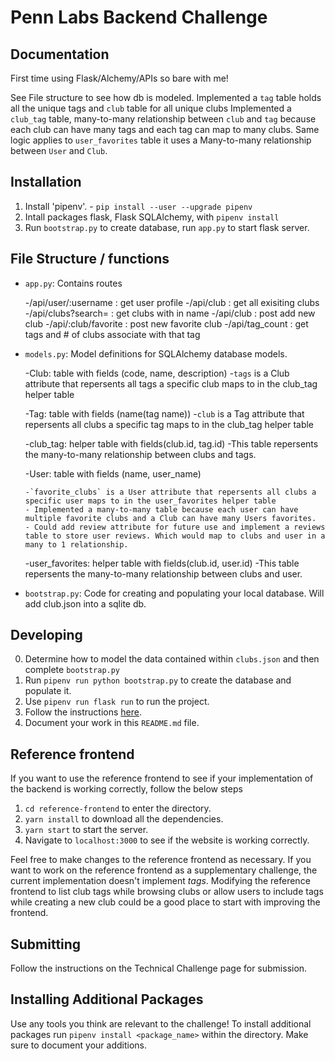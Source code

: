 # Penn Labs Backend Challenge

## Documentation
First time using Flask/Alchemy/APIs so bare with me!

See File structure to see how db is modeled.
Implemented a `tag` table holds all the unique tags and `club` table for all unique clubs
Implemented a `club_tag` table, many-to-many relationship between `club` and `tag` because each club can have many tags and each tag can map to many clubs.
Same logic applies to `user_favorites` table it uses a Many-to-many relationship between `User` and `Club`.

## Installation

1. Install 'pipenv'. - `pip install --user --upgrade pipenv`
2. Intall packages flask, Flask SQLAlchemy, with `pipenv install`
3. Run `bootstrap.py` to create database, run `app.py` to start flask server.

## File Structure / functions

- `app.py`: Contains routes

   -/api/user/:username : get user profile
   -/api/club : get all exisiting clubs
   -/api/clubs?search=<QUERY> : get clubs with <QUERY> in name
   -/api/club : post add new club
   -/api/:club/favorite : post new favorite club
   -/api/tag_count : get tags and # of clubs associate with that tag


- `models.py`: Model definitions for SQLAlchemy database models. 

   -Club: table with fields (code, name, description)
      -`tags` is a Club attribute that repersents all tags a specific club maps to in the club_tag helper table

   -Tag: table with fields (name(tag name))
      -`club` is a Tag attribute that repersents all clubs a specific tag maps to in the club_tag helper table

   -club_tag: helper table with fields(club.id, tag.id)
      -This table repersents the many-to-many relationship between clubs and tags.

   -User: table with fields (name, user_name)

      -`favorite_clubs` is a User attribute that repersents all clubs a specific user maps to in the user_favorites helper table
      - Implemented a many-to-many table because each user can have multiple favorite clubs and a Club can have many Users favorites. 
      - Could add review attribute for future use and implement a reviews table to store user reviews. Which would map to clubs and user in a many to 1 relationship.

   -user_favorites: helper table with fields(club.id, user.id)
      -This table repersents the many-to-many relationship between clubs and user.


- `bootstrap.py`: Code for creating and populating your local database. Will add club.json into a sqlite db.

## Developing

0. Determine how to model the data contained within `clubs.json` and then complete `bootstrap.py`
1. Run `pipenv run python bootstrap.py` to create the database and populate it.
2. Use `pipenv run flask run` to run the project.
3. Follow the instructions [here](https://www.notion.so/pennlabs/Backend-Challenge-Fall-20-31461f3d91ad4f46adb844b1e112b100).
4. Document your work in this `README.md` file.

## Reference frontend

If you want to use the reference frontend to see if your implementation of the
backend is working correctly, follow the below steps

1. `cd reference-frontend` to enter the directory.
2. `yarn install` to download all the dependencies.
3. `yarn start` to start the server.
4. Navigate to `localhost:3000` to see if the website is working correctly.

Feel free to make changes to the reference frontend as necessary. If you want
to work on the reference frontend as a supplementary challenge, the current
implementation doesn't implement _tags_. Modifying the reference frontend to
list club tags while browsing clubs or allow users to include tags while
creating a new club could be a good place to start with improving the frontend.

## Submitting

Follow the instructions on the Technical Challenge page for submission.

## Installing Additional Packages

Use any tools you think are relevant to the challenge! To install additional packages
run `pipenv install <package_name>` within the directory. Make sure to document your additions.

